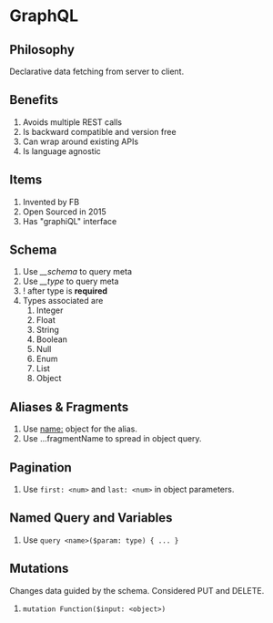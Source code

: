 # GraphQL

## Philosophy

Declarative data fetching from server to client.

## Benefits

1. Avoids multiple REST calls
1. Is backward compatible and version free
1. Can wrap around existing APIs
1. Is language agnostic

## Items

1. Invented by FB
1. Open Sourced in 2015
1. Has "graphiQL" interface

## Schema

1. Use *__schema* to query meta
1. Use *__type* to query meta
1. ! after type is **required**
1. Types associated are
    1. Integer
    1. Float
    1. String
    1. Boolean
    1. Null
    1. Enum
    1. List
    1. Object

## Aliases & Fragments

1. Use <name:> object for the alias.
1. Use ...fragmentName to spread in object query.

## Pagination

1. Use ```first: <num>``` and ```last: <num>``` in object parameters.

## Named Query and Variables

1. Use ```query <name>($param: type) { ... }```

## Mutations

Changes data guided by the schema. Considered PUT and DELETE.

1. ```mutation Function($input: <object>)```
